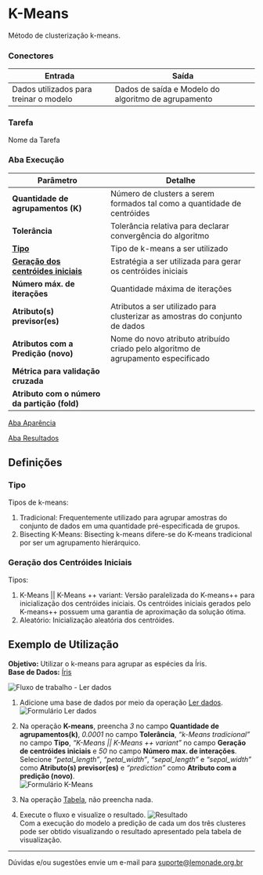 # K-Means
Método de clusterização k-means.

### Conectores
| Entrada | Saída |
| --- | --- |
| Dados utilizados para treinar o modelo | Dados de saída e Modelo do algoritmo de agrupamento |

### Tarefa
Nome da Tarefa

### Aba Execução
| Parâmetro | Detalhe |
| --- | --- |
| **Quantidade de agrupamentos (K)** | Número de clusters a serem formados tal como a quantidade de centróides |
| **Tolerância** | Tolerância relativa para declarar convergência do algoritmo |
| **[Tipo]** | Tipo de k-means a ser utilizado |
| **[Geração dos centróides iniciais]** | Estratégia a ser utilizada para gerar os centróides iniciais |
| **Número máx. de iterações** | Quantidade máxima de iterações |
| **Atributo(s) previsor(es)** | Atributos a ser utilizado para clusterizar as amostras do conjunto de dados |
| **Atributos com a Predição (novo)** | Nome do novo atributo atribuído criado pelo algoritmo de agrupamento especificado |
| **Métrica para validação cruzada** |  |
| **Atributo com o número da partição (fold)** |  |

[Aba Aparência][1]

[Aba Resultados][2] 

## Definições
### Tipo
Tipos de k-means:
1. Tradicional: Frequentemente utilizado para agrupar amostras do conjunto de dados em uma quantidade pré-especificada de grupos.
2. Bisecting K-Means: Bisecting k-means difere-se do K-means tradicional por ser um agrupamento hierárquico. 

### Geração dos Centróides Iniciais
Tipos:
1. K-Means || K-Means ++ variant: Versão paralelizada do K-means++ para inicialização dos centróides iniciais. Os centróides iniciais gerados pelo K-means++ possuem uma garantia de aproximação da solução ótima.
2. Aleatório: Inicialização aleatória dos centróides.

## Exemplo de Utilização
**Objetivo:** Utilizar o k-means para agrupar as espécies da Íris.\
**Base de Dados:** [Íris][3]

![Fluxo de trabalho - Ler dados](/img/spark/aprendizado_de_maquina/agrupamento_k_means/image2.png)

1. Adicione uma base de dados por meio da operação [Ler dados][4].\
![Formulário Ler dados](/img/spark/aprendizado_de_maquina/agrupamento_k_means/image4.png)

2. Na operação **K-means**, preencha *3* no campo **Quantidade de agrupamentos(k)**, *0.0001* no campo **Tolerância**, *“k-Means tradicional”* no campo **Tipo**, *“K-Means || K-Means ++ variant”* no campo **Geração de centróides iniciais** e *50* no campo **Número max. de interações**. Selecione *“petal_length”*, *“petal_width”*, *“sepal_length”* e *“sepal_width”* como **Atributo(s) previsor(es)** e *“prediction”* como **Atributo com a predição (novo)**.\
![Formulário K-Means](/img/spark/aprendizado_de_maquina/agrupamento_k_means/image1.png)

3. Na operação [Tabela][5], não preencha nada. 

4. Execute o fluxo e visualize o resultado.
![Resultado](/img/spark/aprendizado_de_maquina/agrupamento_k_means/image3.png)\
Com a execução do modelo a predição de cada um dos três clusteres pode ser obtido visualizando o resultado apresentado pela tabela de visualização.

---
Dúvidas e/ou sugestões envie um e-mail para suporte@lemonade.org.br

[Geração dos Centróides Iniciais]: #geracao-dos-centroides-iniciais
[Tipo]: #tipo
[1]: /spark/documentacao-geral/documentacao-geral.html#aba-aparencia
[2]: /spark/documentacao-geral/documentacao-geral.html#aba-resultados
[3]: /spark/base-de-dados#iris
[4]: /spark/entrada-e-saida/ler-dados.html
[5]: /spark/visualizacao-de-dados/tabela.html